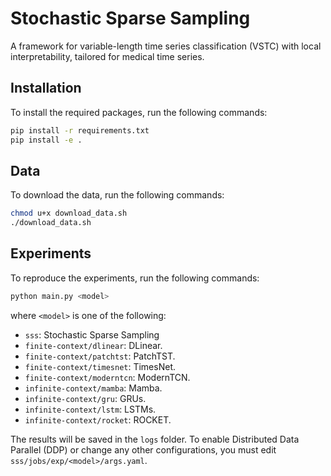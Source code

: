 # Stochastic Sparse Sampling
A framework for variable-length time series classification (VSTC) with local interpretability, tailored for medical time series.

## Installation
To install the required packages, run the following commands:
```bash
pip install -r requirements.txt
pip install -e .
```

## Data
To download the data, run the following commands:
```bash
chmod u+x download_data.sh
./download_data.sh
```

## Experiments
To reproduce the experiments, run the following commands:
```python
python main.py <model>
```
where `<model>` is one of the following:
- `sss`: Stochastic Sparse Sampling
- `finite-context/dlinear`: DLinear.
- `finite-context/patchtst`: PatchTST.
- `finite-context/timesnet`: TimesNet.
- `finite-context/moderntcn`: ModernTCN.
- `infinite-context/mamba`: Mamba.
- `infinite-context/gru`: GRUs.
- `infinite-context/lstm`: LSTMs.
- `infinite-context/rocket`: ROCKET.

The results will be saved in the `logs` folder. To enable Distributed Data Parallel (DDP) or change any other configurations, you must edit `sss/jobs/exp/<model>/args.yaml`.
